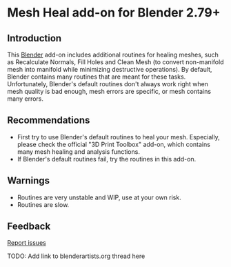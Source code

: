 # Mesh Heal add-on for Blender 2.79+

## Introduction

This [Blender](https://www.blender.org/) add-on includes additional routines for healing meshes, such as Recalculate Normals, Fill Holes and Clean Mesh (to convert non-manifold mesh into manifold while minimizing destructive operations). By default, Blender contains many routines that are meant for these tasks. Unfortunately, Blender's default routines don't always work right when mesh quality is bad enough, mesh errors are specific, or mesh contains many errors.

## Recommendations

- First try to use Blender's default routines to heal your mesh. Especially, please check the official "3D Print Toolbox" add-on, which contains many mesh healing and analysis functions.
- If Blender's default routines fail, try the routines in this add-on.

## Warnings

- Routines are very unstable and WIP, use at your own risk.
- Routines are slow.

## Feedback

[Report issues](https://github.com/tkeskita/mesh_heal/issues)  

TODO: Add link to blenderartists.org thread here
